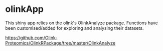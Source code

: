 # olinkApp

This shiny app relies on the olink's OlinkAnalyze package. Functions have been customised/added for exploring and analysing their datasets.

https://github.com/Olink-Proteomics/OlinkRPackage/tree/master/OlinkAnalyze

